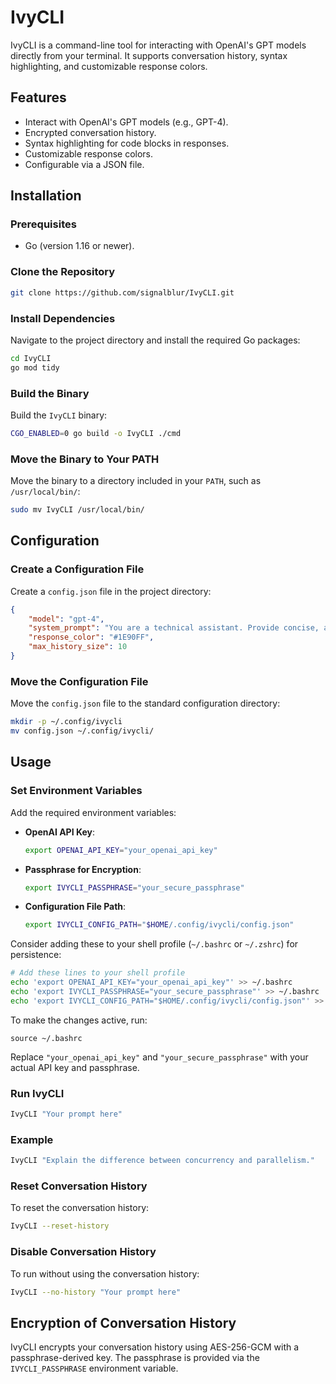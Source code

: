 # IvyCLI

IvyCLI is a command-line tool for interacting with OpenAI's GPT models directly from your terminal. It supports conversation history, syntax highlighting, and customizable response colors.

## Features

- Interact with OpenAI's GPT models (e.g., GPT-4).
- Encrypted conversation history.
- Syntax highlighting for code blocks in responses.
- Customizable response colors.
- Configurable via a JSON file.

## Installation

### Prerequisites

- Go (version 1.16 or newer).

### Clone the Repository

```bash
git clone https://github.com/signalblur/IvyCLI.git
```

### Install Dependencies

Navigate to the project directory and install the required Go packages:

```bash
cd IvyCLI
go mod tidy
```

### Build the Binary

Build the `IvyCLI` binary:

```bash
CGO_ENABLED=0 go build -o IvyCLI ./cmd
```

### Move the Binary to Your PATH

Move the binary to a directory included in your `PATH`, such as `/usr/local/bin/`:

```bash
sudo mv IvyCLI /usr/local/bin/
```

## Configuration

### Create a Configuration File

Create a `config.json` file in the project directory:

```json
{
    "model": "gpt-4",
    "system_prompt": "You are a technical assistant. Provide concise, accurate answers to technical questions.",
    "response_color": "#1E90FF",
    "max_history_size": 10
}
```

### Move the Configuration File

Move the `config.json` file to the standard configuration directory:

```bash
mkdir -p ~/.config/ivycli
mv config.json ~/.config/ivycli/
```

## Usage

### Set Environment Variables

Add the required environment variables:

- **OpenAI API Key**:

  ```bash
  export OPENAI_API_KEY="your_openai_api_key"
  ```

- **Passphrase for Encryption**:

  ```bash
  export IVYCLI_PASSPHRASE="your_secure_passphrase"
  ```

- **Configuration File Path**:

  ```bash
  export IVYCLI_CONFIG_PATH="$HOME/.config/ivycli/config.json"
  ```

Consider adding these to your shell profile (`~/.bashrc` or `~/.zshrc`) for persistence:

```bash
# Add these lines to your shell profile
echo 'export OPENAI_API_KEY="your_openai_api_key"' >> ~/.bashrc
echo 'export IVYCLI_PASSPHRASE="your_secure_passphrase"' >> ~/.bashrc
echo 'export IVYCLI_CONFIG_PATH="$HOME/.config/ivycli/config.json"' >> ~/.bashrc
```

To make the changes active, run:

```
source ~/.bashrc
```

Replace `"your_openai_api_key"` and `"your_secure_passphrase"` with your actual API key and passphrase.

### Run IvyCLI

```bash
IvyCLI "Your prompt here"
```

### Example

```bash
IvyCLI "Explain the difference between concurrency and parallelism."
```

### Reset Conversation History

To reset the conversation history:

```bash
IvyCLI --reset-history
```

### Disable Conversation History

To run without using the conversation history:

```bash
IvyCLI --no-history "Your prompt here"
```

## Encryption of Conversation History

IvyCLI encrypts your conversation history using AES-256-GCM with a passphrase-derived key. The passphrase is provided via the `IVYCLI_PASSPHRASE` environment variable.
